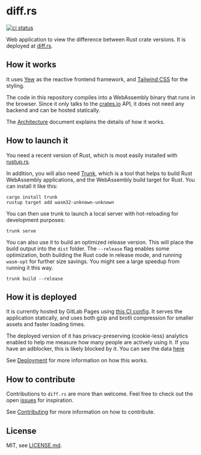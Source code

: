 # diff.rs

[![ci status](https://gitlab.com/xfbs/diff.rs/badges/master/pipeline.svg)](https://gitlab.com/xfbs/diff.rs/-/pipelines)

Web application to view the difference between Rust crate versions. It is
deployed at [diff.rs](https://diff.rs).

## How it works

It uses [Yew](https://yew.rs) as the reactive frontend framework, and [Tailwind
CSS](https://tailwindcss.com) for the styling.

The code in this repository compiles into a WebAssembly binary that runs in the
browser. Since it only talks to the [crates.io](https://crates.io) API, it does
not need any backend and can be hosted statically.

The [Architecture](docs/architecture.md) document explains the details of how
it works.

## How to launch it

You need a recent version of Rust, which is most easily installed with
[rustup.rs](https://rustup.rs).

In addition, you will also need [Trunk](https://trunkrs.dev/), which is a tool
that helps to build Rust WebAssembly applications, and the WebAssembly build
target for Rust.  You can install it like this:

```
cargo install trunk
rustup target add wasm32-unknown-unknown
```

You can then use trunk to launch a local server with hot-reloading for
development purposes:

```
trunk serve
```

You can also use it to build an optimized release version. This will place the
build output into the `dist` folder. The `--release` flag enables some
optimization, both building the Rust code in release mode, and running
`wasm-opt` for further size savings. You might see a large speedup from running
it this way.

```
trunk build --release
```

## How it is deployed

It is currently hosted by GitLab Pages using [this CI config](.gitlab-ci.yml).
It serves the application statically, and uses both gzip and brotli compression
for smaller assets and faster loading times.

The deployed version of it has privacy-preserving (cookie-less) analytics
enabled to help me measure how many people are actively using it. If you have
an adblocker, this is likely blocked by it. You can see the data
[here][analytics]

See [Deployment](docs/deployment.md) for more information on how this works.

## How to contribute

Contributions to `diff.rs` are more than welcome. Feel free to check out the
open [issues][] for inspiration.

See [Contributing](docs/contributing.md) for more information on how to
contribute.

## License

MIT, see [LICENSE.md](LICENSE.md).

[analytics]: https://counter.dev/dashboard.html?user=xfbs&token=4kPlix1Li7w%3D
[issues]: https://github.com/xfbs/diff.rs/issues
